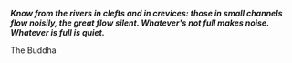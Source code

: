 _**Know from the rivers in clefts and in crevices: those in small channels flow noisily, the great flow silent. Whatever's not full makes noise. Whatever is full is quiet.**_

The Buddha